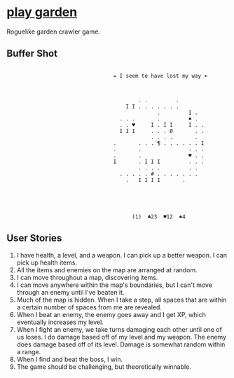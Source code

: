 # [play garden](https://mtso.github.io/garden)

Roguelike garden crawler game.

## Buffer Shot
```
                                                                                                  
                                  ❧ I seem to have lost my way ☙



                                          . .         .        
                                      I I . . . . . . .        
                                                .         I .  
                                    . . .       .         ♠ .  
                                    . . ♥     I . I I     I . .
                                    I I I     . . . Ø       . .
                                              . . . .       .  
                                  .       . . . ¶ . . . . . . I
                                  .       .               . . .
                                  .       .               ♥ . .
                                  I       . I I I         . . .
                                          . . . .         . .  
                                    . . . . . # . . . . . . .  
                                      .   I I I I       .      





                                        (1)  ♣23  ♥12  ♠4

```

## User Stories

1. I have health, a level, and a weapon. I can pick up a better weapon. I can pick up health items.
1. All the items and enemies on the map are arranged at random.
1. I can move throughout a map, discovering items.
1. I can move anywhere within the map's boundaries, but I can't move through an enemy until I've beaten it.
1. Much of the map is hidden. When I take a step, all spaces that are within a certain number of spaces from me are revealed.
1. When I beat an enemy, the enemy goes away and I get XP, which eventually increases my level.
1. When I fight an enemy, we take turns damaging each other until one of us loses. I do damage based off of my level and my weapon. The enemy does damage based off of its level. Damage is somewhat random within a range.
1. When I find and beat the boss, I win.
1. The game should be challenging, but theoretically winnable.


